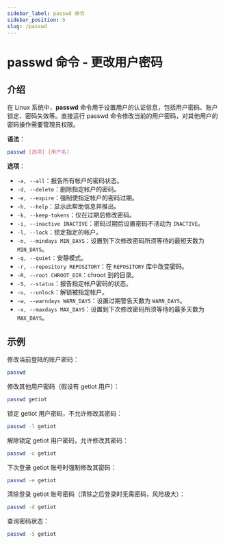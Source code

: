 ```yaml
---
sidebar_label: passwd 命令
sidebar_position: 5
slug: /passwd
---
```


# passwd 命令 - 更改用户密码



## 介绍

在 Linux 系统中，**passwd** 命令用于设置用户的认证信息，包括用户密码、账户锁定、密码失效等。直接运行 passwd 命令修改当前的用户密码，对其他用户的密码操作需要管理员权限。

**语法**：

```bash
passwd [选项] [用户名]
```

**选项**：

- `-a, --all`：报告所有帐户的密码状态。
- `-d, --delete`：删除指定帐户的密码。
- `-e, --expire`：强制使指定帐户的密码过期。
- `-h, --help`：显示此帮助信息并推出。
- `-k, --keep-tokens`：仅在过期后修改密码。
- `-i, --inactive INACTIVE`：密码过期后设置密码不活动为 `INACTIVE`。
- `-l, --lock`：锁定指定的帐户。
- `-n, --mindays MIN_DAYS`：设置到下次修改密码所须等待的最短天数为 `MIN_DAYS`。
- `-q, --quiet`：安静模式。
- `-r, --repository REPOSITORY`：在 `REPOSITORY` 库中改变密码。
- `-R, --root CHROOT_DIR`：chroot 到的目录。
- `-S, --status`：报告指定帐户密码的状态。
- `-u, --unlock`：解锁被指定帐户。
- `-w, --warndays WARN_DAYS`：设置过期警告天数为 `WARN_DAYS`。
- `-x, --maxdays MAX_DAYS`：设置到下次修改密码所须等待的最多天数为 `MAX_DAYS`。



## 示例

修改当前登陆的账户密码：

```bash
passwd
```

修改其他用户密码（假设有 getiot 用户）：

```bash
passwd getiot
```

锁定 getiot 用户密码，不允许修改其密码：

```bash
passwd -l getiot
```

解除锁定 getiot 用户密码，允许修改其密码：

```bash
passwd -u getiot
```

下次登录 getiot 账号时强制修改其密码：

```bash
passwd -e getiot
```

清除登录 getiot 账号密码（清除之后登录时无需密码，风险极大）：

```bash
passwd -d getiot
```

查询密码状态：

```bash
passwd -S getiot
```

